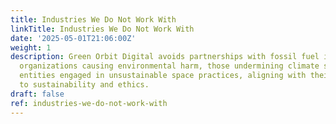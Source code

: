```yaml
---
title: Industries We Do Not Work With
linkTitle: Industries We Do Not Work With
date: '2025-05-01T21:06:00Z'
weight: 1
description: Green Orbit Digital avoids partnerships with fossil fuel industries,
  organizations causing environmental harm, those undermining climate science, and
  entities engaged in unsustainable space practices, aligning with their commitment
  to sustainability and ethics.
draft: false
ref: industries-we-do-not-work-with
---
```


